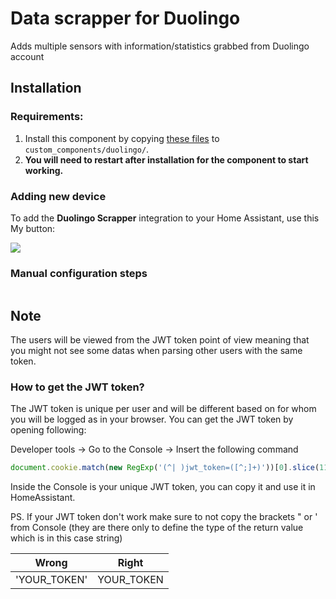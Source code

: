 # Data scrapper for Duolingo
Adds multiple sensors with information/statistics grabbed from Duolingo account

## Installation

### Requirements:

1. Install this component by copying [these files](https://github.com/Makhuta/homeassistant-duolingo/tree/main/custom_components/duolingo) to `custom_components/duolingo/`.
2. **You will need to restart after installation for the component to start working.**

### Adding new device

To add the **Duolingo Scrapper** integration to your Home Assistant, use this My button:

<a href="https://my.home-assistant.io/redirect/config_flow_start?domain=duolingo" class="my badge" target="_blank"><img src="https://my.home-assistant.io/badges/config_flow_start.svg"></a>

<details><summary style="list-style: none"><h3><b style="cursor: pointer">Manual configuration steps</b></h3></summary>

If the above My button doesn’t work, you can also perform the following steps manually:

- Browse to your Home Assistant instance.

- Go to [Settings > Devices & Services](https://my.home-assistant.io/redirect/integrations/).

- In the bottom right corner, select the [Add Integration button.](https://my.home-assistant.io/redirect/config_flow_start?domain=duolingo)

- From the list, select **Duolingo Scrapper**.

- Follow the instructions on screen to complete the setup.

</details>

## Note

The users will be viewed from the JWT token point of view meaning that you might not see some datas when parsing other users with the same token.

### How to get the JWT token?

The JWT token is unique per user and will be different based on for whom you will be logged as in your browser. You can get the JWT token by opening following:

Developer tools -> Go to the Console -> Insert the following command

```javascript
document.cookie.match(new RegExp('(^| )jwt_token=([^;]+)'))[0].slice(11)
```

Inside the Console is your unique JWT token, you can copy it and use it in HomeAssistant.

PS. If your JWT token don't work make sure to not copy the brackets \" or \' from Console (they are there only to define the type of the return value which is in this case string)

| Wrong | Right |
| - | - |
| 'YOUR_TOKEN' | YOUR_TOKEN |